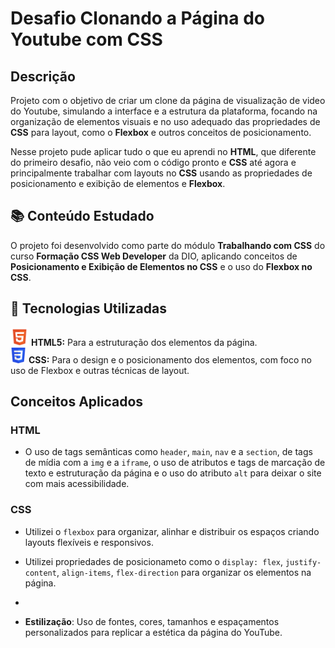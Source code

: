 # Desafio Clonando a Página do Youtube com CSS

## Descrição
Projeto com o objetivo de criar um clone da página de visualização de video do Youtube, simulando a interface e a estrutura da plataforma, focando na organização de elementos visuais e no uso adequado das propriedades de **CSS** para layout, como o **Flexbox** e outros conceitos de posicionamento.

Nesse projeto pude aplicar tudo o que eu aprendi no **HTML**, que diferente do primeiro desafio, não veio com o código pronto e **CSS** até agora e principalmente trabalhar com layouts no **CSS** usando as propriedades de posicionamento e exibição de elementos e **Flexbox**.

## 📚 Conteúdo Estudado

O projeto foi desenvolvido como parte do módulo **Trabalhando com CSS** do curso **Formação CSS Web Developer** da DIO, aplicando conceitos de **Posicionamento e Exibição de Elementos no CSS** e o uso do **Flexbox no CSS**.

## 🚀 Tecnologias Utilizadas

<img src="assets/images/html-5-svgrepo-com (1).svg" alt="" width="29px"> **HTML5:** Para a estruturação dos elementos da página.
<br>
<img src="assets/images/CSS3_logo.svg" alt="" width="25px"> **CSS:** Para o design e o posicionamento dos elementos, com foco no uso de Flexbox e outras técnicas de layout.

## Conceitos Aplicados

### HTML

- O uso de tags semânticas como `header`, `main`, `nav` e a `section`, de tags de mídia com a `img` e a `iframe`, o uso de atributos e tags de marcação de texto e estruturação da página e o uso do atributo `alt` para deixar o site com mais acessibilidade.

### CSS

- Utilizei o `flexbox` para organizar, alinhar e distribuir os espaços criando layouts flexíveis e responsivos.
- Utilizei propriedades de posicionameto como o `display: flex`, `justify-content`, `align-items`, `flex-direction` para organizar os elementos na página.
-


- **Estilização**: Uso de fontes, cores, tamanhos e espaçamentos personalizados para replicar a estética da página do YouTube.
